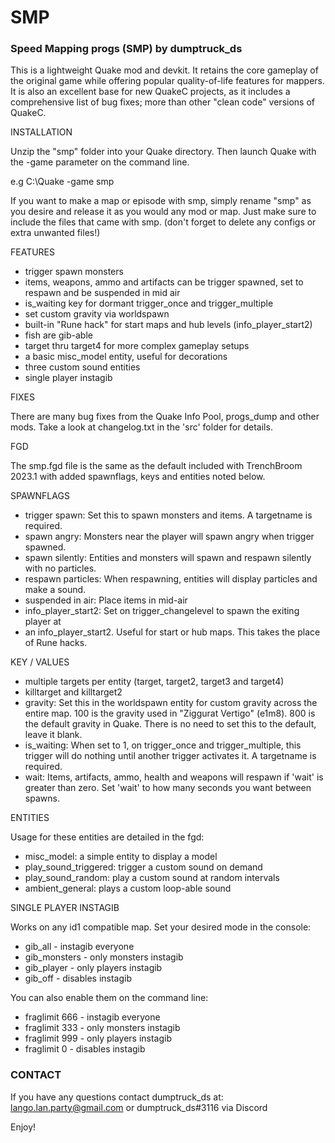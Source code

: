 # SMP

### Speed Mapping progs (SMP) by dumptruck_ds

This is a lightweight Quake mod and devkit. It retains the core gameplay of the
original game while offering popular quality-of-life features for mappers. It is
also an excellent base for new QuakeC projects, as it includes a comprehensive
list of bug fixes; more than other "clean code" versions of QuakeC.

INSTALLATION

Unzip the "smp" folder into your Quake directory. Then launch Quake with the
-game parameter on the command line.

e.g C:\Quake -game smp

If you want to make a map or episode with smp, simply rename "smp" as you desire
and release it as you would any mod or map. Just make sure to include the files
that came with smp. (don't forget to delete any configs or extra unwanted
files!)

FEATURES

* trigger spawn monsters
* items, weapons, ammo and artifacts can be trigger spawned, set to respawn and
  be suspended in mid air
* is_waiting key for dormant trigger_once and trigger_multiple
* set custom gravity via worldspawn
* built-in "Rune hack" for start maps and hub levels (info_player_start2)
* fish are gib-able
* target thru target4 for more complex gameplay setups
* a basic misc_model entity, useful for decorations
* three custom sound entities
* single player instagib

FIXES

There are many bug fixes from the Quake Info Pool, progs_dump and other mods.
Take a look at changelog.txt in the 'src' folder for details.

FGD

The smp.fgd file is the same as the default included with TrenchBroom 2023.1
with added spawnflags, keys and entities noted below.

SPAWNFLAGS

* trigger spawn: Set this to spawn monsters and items. A targetname is required.
* spawn angry: Monsters near the player will spawn angry when trigger spawned.
* spawn silently: Entities and monsters will spawn and respawn silently with no
  particles.
* respawn particles: When respawning, entities will display particles and make
  a sound.
* suspended in air: Place items in mid-air
* info_player_start2: Set on trigger_changelevel to spawn the exiting player at
* an info_player_start2. Useful for start or hub maps. This takes the place of
  Rune hacks.

KEY / VALUES

* multiple targets per entity (target, target2, target3 and target4)
* killtarget and killtarget2
* gravity: Set this in the worldspawn entity for custom gravity across the entire
  map. 100 is the gravity used in "Ziggurat Vertigo" (e1m8). 800 is the default
  gravity in Quake. There is no need to set this to the default, leave it blank.
* is_waiting: When set to 1, on trigger_once and trigger_multiple, this trigger
  will do nothing until another trigger activates it. A targetname is required.
* wait: Items, artifacts, ammo, health and weapons will respawn if 'wait' is
  greater than zero. Set 'wait' to how many seconds you want between spawns.

ENTITIES

Usage for these entities are detailed in the fgd:

* misc_model: a simple entity to display a model
* play_sound_triggered: trigger a custom sound on demand
* play_sound_random: play a custom sound at random intervals
* ambient_general: plays a custom loop-able sound

SINGLE PLAYER INSTAGIB

Works on any id1 compatible map. Set your desired mode in the console:

* gib_all - instagib everyone
* gib_monsters - only monsters instagib
* gib_player - only players instagib
* gib_off - disables instagib

You can also enable them on the command line:

* fraglimit 666 - instagib everyone
* fraglimit 333 - only monsters instagib
* fraglimit 999 - only players instagib
* fraglimit 0 - disables instagib

### CONTACT

 If you have any questions contact dumptruck_ds at:
 lango.lan.party@gmail.com or dumptruck_ds#3116 via Discord

 Enjoy!
